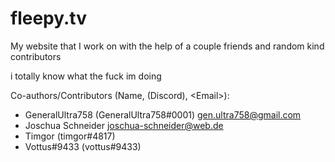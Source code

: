 # fleepy.tv

My website that I work on with the help of a couple friends and random kind contributors

i totally know what the fuck im doing

Co-authors/Contributors (Name, (Discord), \<Email>):

- GeneralUltra758 (GeneralUltra758#0001) <gen.ultra758@gmail.com>
- Joschua Schneider <joschua-schneider@web.de>
- Timgor (timgor#4817)
- Vottus#9433 (vottus#9433)
